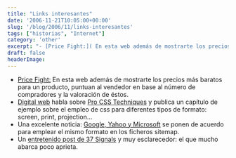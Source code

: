 ```yaml
---
title: "Links interesantes"
date: '2006-11-21T10:05:00+00:00'
slug: '/blog/2006/11/links-interesantes'
tags: ["historias", "Internet"]
category: 'other'
excerpt: "- [Price Fight:]( En esta web además de mostrarte los precios más baratos para un producto, puntuan al v..."
draft: false
headerImage:
---
```

- [Price Fight:](http://www.techcrunch.com/2006/11/17/pricefight-because-theres-more-to-shopping-than-low-prices/) En esta web además de mostrarte los precios más baratos para un producto, puntuan al vendedor en base al número de compradores y la valoración de éstos.
- [Digital web](http://www.digital-web.com/articles/css_styling_for_print_and_other_media/) habla sobre [Pro CSS Techniques](http://www.amazon.com/exec/obidos/ASIN/159059732X/digitalwebmagazi) y publica un capítulo de ejemplo sobre el empleo de css para diferentes tipos de formato: screen, print, projection…
- Una excelente noticia: [Google, Yahoo y Microsoft](http://www.techcrunch.com/2006/11/15/google-yahoo-and-microsoft-agree-to-standard-sitemaps-protocol/) se ponen de acuerdo para emplear el mismo formato en los ficheros sitemap.
- Un [entretenido post de 37 Signals](http://www.37signals.com/svn/posts/113-how-to-make-money-on-cars-with-less) y muy esclarecedor: el que mucho abarca poco aprieta.
